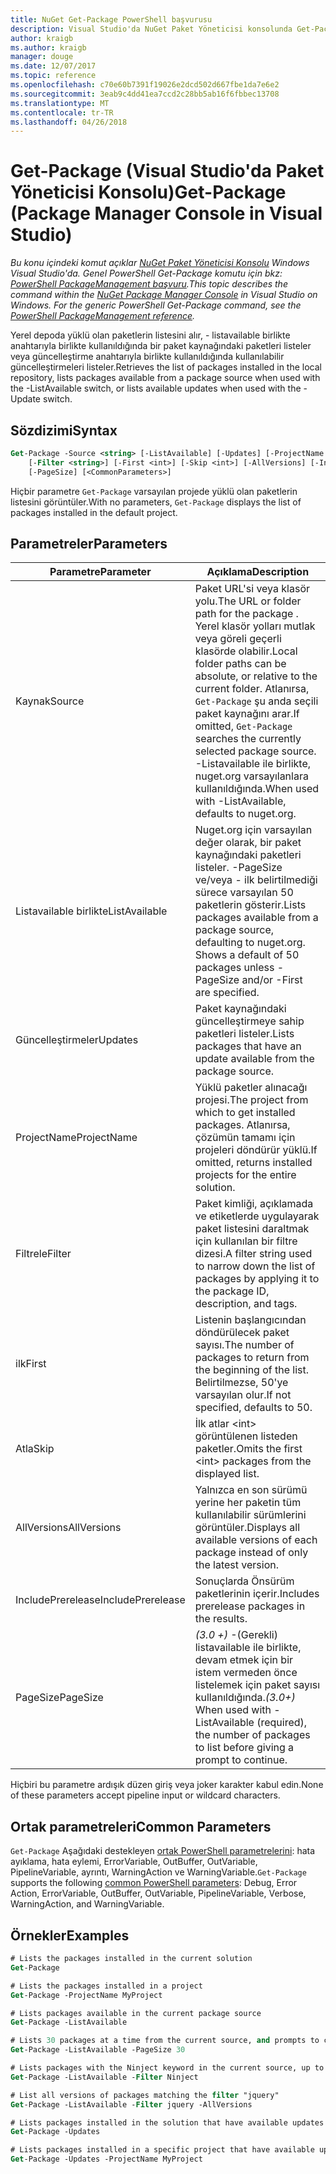 ```yaml
---
title: NuGet Get-Package PowerShell başvurusu
description: Visual Studio'da NuGet Paket Yöneticisi konsolunda Get-Package PowerShell komut başvurusu.
author: kraigb
ms.author: kraigb
manager: douge
ms.date: 12/07/2017
ms.topic: reference
ms.openlocfilehash: c70e60b7391f19026e2dcd502d667fbe1da7e6e2
ms.sourcegitcommit: 3eab9c4dd41ea7ccd2c28bb5ab16f6fbbec13708
ms.translationtype: MT
ms.contentlocale: tr-TR
ms.lasthandoff: 04/26/2018
---
```

# <a name="get-package-package-manager-console-in-visual-studio"></a><span data-ttu-id="00c25-103">Get-Package (Visual Studio'da Paket Yöneticisi Konsolu)</span><span class="sxs-lookup"><span data-stu-id="00c25-103">Get-Package (Package Manager Console in Visual Studio)</span></span>

<span data-ttu-id="00c25-104">*Bu konu içindeki komut açıklar [NuGet Paket Yöneticisi Konsolu](package-manager-console.md) Windows Visual Studio'da. Genel PowerShell Get-Package komutu için bkz: [PowerShell PackageManagement başvuru](/powershell/module/packagemanagement/?view=powershell-6).*</span><span class="sxs-lookup"><span data-stu-id="00c25-104">*This topic describes the command within the [NuGet Package Manager Console](package-manager-console.md) in Visual Studio on Windows. For the generic PowerShell Get-Package command, see the [PowerShell PackageManagement reference](/powershell/module/packagemanagement/?view=powershell-6).*</span></span>

<span data-ttu-id="00c25-105">Yerel depoda yüklü olan paketlerin listesini alır, - listavailable birlikte anahtarıyla birlikte kullanıldığında bir paket kaynağındaki paketleri listeler veya güncelleştirme anahtarıyla birlikte kullanıldığında kullanılabilir güncelleştirmeleri listeler.</span><span class="sxs-lookup"><span data-stu-id="00c25-105">Retrieves the list of packages installed in the local repository, lists packages available from a package source when used with the -ListAvailable switch, or lists available updates when used with the -Update switch.</span></span>

## <a name="syntax"></a><span data-ttu-id="00c25-106">Sözdizimi</span><span class="sxs-lookup"><span data-stu-id="00c25-106">Syntax</span></span>

```ps
Get-Package -Source <string> [-ListAvailable] [-Updates] [-ProjectName <string>]
    [-Filter <string>] [-First <int>] [-Skip <int>] [-AllVersions] [-IncludePrerelease]
    [-PageSize] [<CommonParameters>]
```

<span data-ttu-id="00c25-107">Hiçbir parametre `Get-Package` varsayılan projede yüklü olan paketlerin listesini görüntüler.</span><span class="sxs-lookup"><span data-stu-id="00c25-107">With no parameters, `Get-Package` displays the list of packages installed in the default project.</span></span>

## <a name="parameters"></a><span data-ttu-id="00c25-108">Parametreler</span><span class="sxs-lookup"><span data-stu-id="00c25-108">Parameters</span></span>

| <span data-ttu-id="00c25-109">Parametre</span><span class="sxs-lookup"><span data-stu-id="00c25-109">Parameter</span></span> | <span data-ttu-id="00c25-110">Açıklama</span><span class="sxs-lookup"><span data-stu-id="00c25-110">Description</span></span> |
| --- | --- |
| <span data-ttu-id="00c25-111">Kaynak</span><span class="sxs-lookup"><span data-stu-id="00c25-111">Source</span></span> | <span data-ttu-id="00c25-112">Paket URL'si veya klasör yolu.</span><span class="sxs-lookup"><span data-stu-id="00c25-112">The URL or folder path for the package .</span></span> <span data-ttu-id="00c25-113">Yerel klasör yolları mutlak veya göreli geçerli klasörde olabilir.</span><span class="sxs-lookup"><span data-stu-id="00c25-113">Local folder paths can be absolute, or relative to the current folder.</span></span> <span data-ttu-id="00c25-114">Atlanırsa, `Get-Package` şu anda seçili paket kaynağını arar.</span><span class="sxs-lookup"><span data-stu-id="00c25-114">If omitted, `Get-Package` searches the currently selected package source.</span></span> <span data-ttu-id="00c25-115">-Listavailable ile birlikte, nuget.org varsayılanlara kullanıldığında.</span><span class="sxs-lookup"><span data-stu-id="00c25-115">When used with -ListAvailable, defaults to nuget.org.</span></span> |
| <span data-ttu-id="00c25-116">Listavailable birlikte</span><span class="sxs-lookup"><span data-stu-id="00c25-116">ListAvailable</span></span> | <span data-ttu-id="00c25-117">Nuget.org için varsayılan değer olarak, bir paket kaynağındaki paketleri listeler. -PageSize ve/veya - ilk belirtilmediği sürece varsayılan 50 paketlerin gösterir.</span><span class="sxs-lookup"><span data-stu-id="00c25-117">Lists packages available from a package source, defaulting to nuget.org. Shows a default of 50 packages unless -PageSize and/or -First are specified.</span></span> |
| <span data-ttu-id="00c25-118">Güncelleştirmeler</span><span class="sxs-lookup"><span data-stu-id="00c25-118">Updates</span></span> | <span data-ttu-id="00c25-119">Paket kaynağındaki güncelleştirmeye sahip paketleri listeler.</span><span class="sxs-lookup"><span data-stu-id="00c25-119">Lists packages that have an update available from the package source.</span></span> |
| <span data-ttu-id="00c25-120">ProjectName</span><span class="sxs-lookup"><span data-stu-id="00c25-120">ProjectName</span></span> | <span data-ttu-id="00c25-121">Yüklü paketler alınacağı projesi.</span><span class="sxs-lookup"><span data-stu-id="00c25-121">The project from which to get installed packages.</span></span> <span data-ttu-id="00c25-122">Atlanırsa, çözümün tamamı için projeleri döndürür yüklü.</span><span class="sxs-lookup"><span data-stu-id="00c25-122">If omitted, returns installed projects for the entire solution.</span></span> |
| <span data-ttu-id="00c25-123">Filtrele</span><span class="sxs-lookup"><span data-stu-id="00c25-123">Filter</span></span> | <span data-ttu-id="00c25-124">Paket kimliği, açıklamada ve etiketlerde uygulayarak paket listesini daraltmak için kullanılan bir filtre dizesi.</span><span class="sxs-lookup"><span data-stu-id="00c25-124">A filter string used to narrow down the list of packages by applying it to the package ID, description, and tags.</span></span> |
| <span data-ttu-id="00c25-125">ilk</span><span class="sxs-lookup"><span data-stu-id="00c25-125">First</span></span> | <span data-ttu-id="00c25-126">Listenin başlangıcından döndürülecek paket sayısı.</span><span class="sxs-lookup"><span data-stu-id="00c25-126">The number of packages to return from the beginning of the list.</span></span> <span data-ttu-id="00c25-127">Belirtilmezse, 50'ye varsayılan olur.</span><span class="sxs-lookup"><span data-stu-id="00c25-127">If not specified, defaults to 50.</span></span> |
| <span data-ttu-id="00c25-128">Atla</span><span class="sxs-lookup"><span data-stu-id="00c25-128">Skip</span></span> | <span data-ttu-id="00c25-129">İlk atlar &lt;int&gt; görüntülenen listeden paketler.</span><span class="sxs-lookup"><span data-stu-id="00c25-129">Omits the first &lt;int&gt; packages from the displayed list.</span></span>  |
| <span data-ttu-id="00c25-130">AllVersions</span><span class="sxs-lookup"><span data-stu-id="00c25-130">AllVersions</span></span> | <span data-ttu-id="00c25-131">Yalnızca en son sürümü yerine her paketin tüm kullanılabilir sürümlerini görüntüler.</span><span class="sxs-lookup"><span data-stu-id="00c25-131">Displays all available versions of each package instead of only the latest version.</span></span> |
| <span data-ttu-id="00c25-132">IncludePrerelease</span><span class="sxs-lookup"><span data-stu-id="00c25-132">IncludePrerelease</span></span> | <span data-ttu-id="00c25-133">Sonuçlarda Önsürüm paketlerinin içerir.</span><span class="sxs-lookup"><span data-stu-id="00c25-133">Includes prerelease packages in the results.</span></span> |
| <span data-ttu-id="00c25-134">PageSize</span><span class="sxs-lookup"><span data-stu-id="00c25-134">PageSize</span></span> | <span data-ttu-id="00c25-135">*(3.0 +)*  -(Gerekli) listavailable ile birlikte, devam etmek için bir istem vermeden önce listelemek için paket sayısı kullanıldığında.</span><span class="sxs-lookup"><span data-stu-id="00c25-135">*(3.0+)* When used with -ListAvailable (required), the number of packages to list before giving a prompt to continue.</span></span> |

<span data-ttu-id="00c25-136">Hiçbiri bu parametre ardışık düzen giriş veya joker karakter kabul edin.</span><span class="sxs-lookup"><span data-stu-id="00c25-136">None of these parameters accept pipeline input or wildcard characters.</span></span>

## <a name="common-parameters"></a><span data-ttu-id="00c25-137">Ortak parametreleri</span><span class="sxs-lookup"><span data-stu-id="00c25-137">Common Parameters</span></span>

<span data-ttu-id="00c25-138">`Get-Package` Aşağıdaki destekleyen [ortak PowerShell parametrelerini](http://go.microsoft.com/fwlink/?LinkID=113216): hata ayıklama, hata eylemi, ErrorVariable, OutBuffer, OutVariable, PipelineVariable, ayrıntı, WarningAction ve WarningVariable.</span><span class="sxs-lookup"><span data-stu-id="00c25-138">`Get-Package` supports the following [common PowerShell parameters](http://go.microsoft.com/fwlink/?LinkID=113216): Debug, Error Action, ErrorVariable, OutBuffer, OutVariable, PipelineVariable, Verbose, WarningAction, and WarningVariable.</span></span>

## <a name="examples"></a><span data-ttu-id="00c25-139">Örnekler</span><span class="sxs-lookup"><span data-stu-id="00c25-139">Examples</span></span>

```ps
# Lists the packages installed in the current solution
Get-Package

# Lists the packages installed in a project
Get-Package -ProjectName MyProject

# Lists packages available in the current package source
Get-Package -ListAvailable

# Lists 30 packages at a time from the current source, and prompts to continue if more are available
Get-Package -ListAvailable -PageSize 30

# Lists packages with the Ninject keyword in the current source, up to 50
Get-Package -ListAvailable -Filter Ninject

# List all versions of packages matching the filter "jquery"
Get-Package -ListAvailable -Filter jquery -AllVersions

# Lists packages installed in the solution that have available updates
Get-Package -Updates

# Lists packages installed in a specific project that have available updates
Get-Package -Updates -ProjectName MyProject
```
